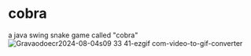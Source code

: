 # cobra
a java swing snake game called "cobra"
![Gravaodoecr2024-08-04s09 33 41-ezgif com-video-to-gif-converter](https://github.com/user-attachments/assets/38a74b03-d6ca-429c-9fe0-d801ccd0fad9)
